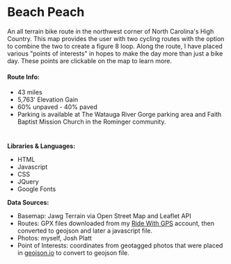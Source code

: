 # Beach Peach
An all terrain bike route in the northwest corner of North Carolina's High Country.  This map provides the user with two cycling routes with the option to combine the two to create a figure 8 loop.  Along the route, I have placed various "points of interests" in hopes to make the day more than just a bike day.  These points are clickable on the map to learn more.

#### Route Info:
* 43 miles
* 5,763' Elevation Gain
* 60% unpaved - 40% paved
* Parking is available at The Watauga River Gorge parking area and Faith Baptist Mission Church in the Rominger community.
# 

**Libraries & Languages:**
  * HTML
  * Javascript
  * CSS
  * JQuery
  * Google Fonts

**Data Sources:**
  * Basemap: Jawg Terrain via Open Street Map and Leaflet API
  * Routes: GPX files downloaded from my <a href="https://ridewithgps.com/users/4567910"> Ride With GPS</a> account, then converted to geojson and later a javascript file.
  * Photos: myself, Josh Platt
  * Point of Interests: coordinates from geotagged photos that were placed in <a href="https://geojson.io">geojson.io</a> to convert to geojson file.
